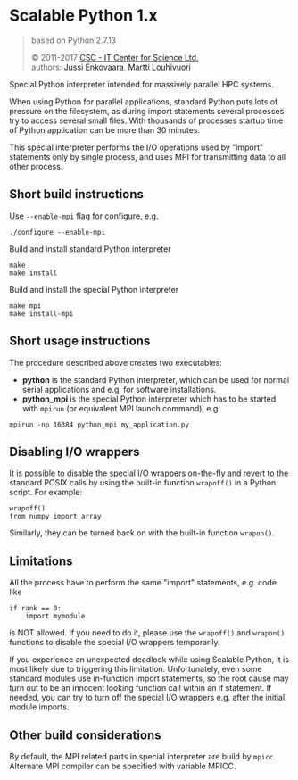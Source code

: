 # Scalable Python 1.x 

> based on Python 2.7.13
>
> &copy; 2011-2017
>  [CSC - IT Center for Science Ltd.](http://github.com/CSCfi)   
> authors: 
>  [Jussi Enkovaara](http://github.com/jussienko),
>  [Martti Louhivuori](http://github.com/mlouhivu)

Special Python interpreter intended for massively parallel HPC systems.

When using Python for parallel applications, standard Python puts
lots of pressure on the filesystem, as during import statements
several processes try to access several small files. With thousands
of processes startup time of Python application can be more than
30 minutes.

This special interpreter performs the I/O operations used by "import"
statements only by single process, and uses MPI for transmitting data to
all other process.

## Short build instructions

Use `--enable-mpi` flag for configure, e.g.

    ./configure --enable-mpi

Build and install standard Python interpreter

    make
    make install

Build and install the special Python interpreter

    make mpi
    make install-mpi

## Short usage instructions

The procedure described above creates two executables:

- **python** is the standard Python interpreter, which can be used for normal
  serial applications and e.g. for software installations.
- **python_mpi** is the special Python interpreter which has to be started with
  `mpirun` (or equivalent MPI launch command), e.g. 

```
mpirun -np 16384 python_mpi my_application.py
```

## Disabling I/O wrappers

It is possible to disable the special I/O wrappers on-the-fly and revert to
the standard POSIX calls by using the built-in function `wrapoff()` in a
Python script. For example:

    wrapoff()
    from numpy import array

Similarly, they can be turned back on with the built-in function `wrapon()`.

## Limitations

All the process have to perform the same "import" statements, e.g. code like

    if rank == 0:
        import mymodule

is NOT allowed. If you need to do it, please use the `wrapoff()` and
`wrapon()` functions to disable the special I/O wrappers temporarily.

If you experience an unexpected deadlock while using Scalable Python, it is
most likely due to triggering this limitation. Unfortunately, even some
standard modules use in-function import statements, so the root cause may turn
out to be an innocent looking function call within an if statement. If needed,
you can try to turn off the special I/O wrappers e.g. after the initial module
imports.

## Other build considerations

By default, the MPI related parts in special interpreter are build by `mpicc`.
Alternate MPI compiler can be specified with variable MPICC.
